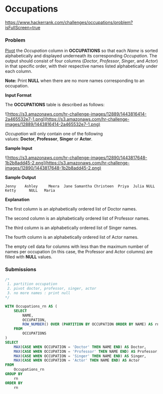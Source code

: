 # Occupations

https://www.hackerrank.com/challenges/occupations/problem?isFullScreen=true

### Problem

[Pivot](https://en.wikipedia.org/wiki/Pivot_table) the *Occupation* column in **OCCUPATIONS** so that each *Name* is sorted alphabetically and displayed underneath its corresponding *Occupation*. The output should consist of four columns (*Doctor*, *Professor*, *Singer*, and *Actor*) in that specific order, with their respective names listed alphabetically under each column.

**Note:** Print **NULL** when there are no more names corresponding to an occupation.

**Input Format**

The **OCCUPATIONS** table is described as follows:

![https://s3.amazonaws.com/hr-challenge-images/12889/1443816414-2a465532e7-1.png](https://s3.amazonaws.com/hr-challenge-images/12889/1443816414-2a465532e7-1.png)

*Occupation* will only contain one of the following values: **Doctor**, **Professor**, **Singer** or **Actor**.

**Sample Input**

![https://s3.amazonaws.com/hr-challenge-images/12890/1443817648-1b2b8add45-2.png](https://s3.amazonaws.com/hr-challenge-images/12890/1443817648-1b2b8add45-2.png)

**Sample Output**

`Jenny    Ashley     Meera  Jane
Samantha Christeen  Priya  Julia
NULL     Ketty      NULL   Maria`

**Explanation**

The first column is an alphabetically ordered list of Doctor names.

The second column is an alphabetically ordered list of Professor names.

The third column is an alphabetically ordered list of Singer names.

The fourth column is an alphabetically ordered list of Actor names.

The empty cell data for columns with less than the maximum number of names per occupation (in this case, the Professor and Actor columns) are filled with **NULL** values.

### Submissions

```sql
/*
 1. partition occupation
 2. pivot doctor, professor, singer, actor
 3. no more names : print null 
*/

WITH Occupations_rn AS (
    SELECT
        NAME,
        OCCUPATION,
        ROW_NUMBER() OVER (PARTITION BY OCCUPATION ORDER BY NAME) AS rn
    FROM
        OCCUPATIONS
)
SELECT
    MAX(CASE WHEN OCCUPATION = 'Doctor' THEN NAME END) AS Doctor,
    MAX(CASE WHEN OCCUPATION = 'Professor' THEN NAME END) AS Professor,
    MAX(CASE WHEN OCCUPATION = 'Singer' THEN NAME END) AS Singer,
    MAX(CASE WHEN OCCUPATION = 'Actor' THEN NAME END) AS Actor
FROM
    Occupations_rn
GROUP BY
    rn
ORDER BY
    rn
```